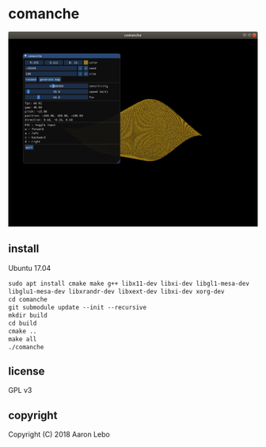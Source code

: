 # comanche
![comanche](comanche.png)

## install

Ubuntu 17.04

    sudo apt install cmake make g++ libx11-dev libxi-dev libgl1-mesa-dev libglu1-mesa-dev libxrandr-dev libxext-dev libxi-dev xorg-dev
    cd comanche
    git submodule update --init --recursive
    mkdir build
    cd build
    cmake ..
    make all
    ./comanche

## license
GPL v3

## copyright
Copyright (C) 2018 Aaron Lebo


